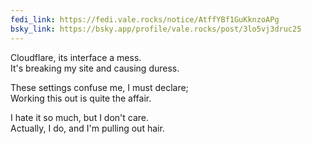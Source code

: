 ```yaml
---
fedi_link: https://fedi.vale.rocks/notice/AtffYBf1GuKknzoAPg
bsky_link: https://bsky.app/profile/vale.rocks/post/3lo5vj3druc25
---
```


Cloudflare, its interface a mess. \
It's breaking my site and causing duress.

These settings confuse me, I must declare; \
Working this out is quite the affair.

I hate it so much, but I don't care. \
Actually, I do, and I'm pulling out hair.
